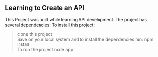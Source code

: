 ## Learning to Create an API

This Project was built while learning API development.   The project has several dependencies:
To install this project:
> clone this project   
> Save on your local system and to install the dependencies run:
> npm install  
To run the project 
> node app
